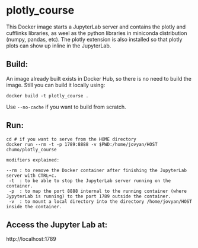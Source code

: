 # plotly_course

This Docker image starts a JupyterLab server and contains the plotly and cufflinks libraries,
as weel as the python libraries in miniconda distribution (numpy, pandas, etc). The plotly extension
is also installed so that plotly plots can show up inline in the JupyterLab.

## Build:

An image already built exists in Docker Hub, so there is no need to build the image.
Still you can build it locally using:

`docker build -t plotly_course .`

Use `--no-cache` if you want to build from scratch.

## Run:

```
cd # if you want to serve from the HOME directory
docker run --rm -t -p 1789:8888 -v $PWD:/home/jovyan/HOST chumo/plotly_course
```

```
modifiers explained:

--rm : to remove the Docker container after finishing the JupyterLab server with CTRL+c.
 -t  : to be able to stop the JupyterLab server running on the container.
 -p  : to map the port 8888 internal to the running container (where JypyterLab is running) to the port 1789 outside the container.
 -v  : to mount a local directory into the directory /home/jovyan/HOST inside the container.

```

## Access the Jupyter Lab at:

http://localhost:1789

